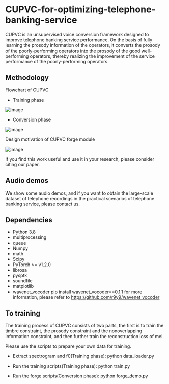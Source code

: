 # CUPVC-for-optimizing-telephone-banking-service

CUPVC is an unsupervised voice conversion framework designed to improve telephone banking service performance. On the basis of fully learning the prosody information of the operators, it converts the prosody of the poorly-performing operators into the prosody of the good well-performing operators, thereby realizing the improvement of the service performance of the poorly-performing operators.

## Methodology

Flowchart of CUPVC

- Training phase

![image](https://github.com/WSYcurry/DebtVC/blob/main/DebtVC2022/DebtVC_Overview_training.bmp)

- Conversion phase

![image](https://github.com/WSYcurry/DebtVC/blob/main/DebtVC2022/DebtVC_Overview_conversion.bmp)

Design motivation of CUPVC forge module

![image](https://github.com/WSYcurry/DebtVC/blob/main/DebtVC2022/forge_function_with_arrow.bmp)

If you find this work useful and use it in your research, please consider citing our paper.

## Audio demos

We show some audio demos, and if you want to obtain the large-scale dataset of telephone recordings in the practical scenarios of telephone banking service, please contact us.

## Dependencies

- Python 3.8
- multiprocessing
- queue
- Numpy
- math
- Scipy
- PyTorch >= v1.2.0
- librosa
- pysptk
- soundfile
- matplotlib
- wavenet_vocoder pip install wavenet_vocoder==0.1.1 for more information, please refer to https://github.com/r9y9/wavenet_vocoder


## To training

The training process of CUPVC consists of two parts, the first is to train the timbre constraint, the prosody constraint and the nonoverlapping information constraint, and then further train the reconstruction loss of mel.

Please use the scripts to prepare your own data for training.

- Extract spectrogram and f0(Training phase): python data_loader.py

- Run the training scripts(Training phase): python train.py

- Run the forge scripts(Conversion phase): python forge_demo.py
